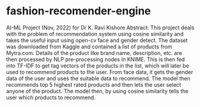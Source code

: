 # fashion-recomender-engine
AI-ML Project (Nov, 2022) for Dr K. Ravi Kishore
Abstract: This project deals with the problem of recommendation system using cosine similarity and takes the useful input using open-cv face and gender detect. The dataset was downloaded from Kaggle and contained a list of products from Mytra.com. Details of the product like brand name, description, etc. are then processed by NLP pre-processing nodes in KNIME. This is then fed into TF-IDF to get tag vectors of the products in the list, which will later be used to recommend products to the user. From face data, it gets the gender data of the user and uses the suitable data to recommend. The model then recommends top 5 highest rated products and then lets the user select anyone of the product. The model then, by using cosine similarity tells the user which products to recommend.
